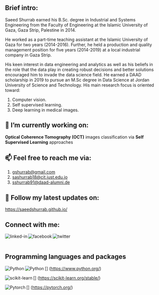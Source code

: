 ## Brief intro:
Saeed Shurrab earned his B.Sc. degree in Industrial and Systems Engineering from the Faculty of Engineering at the Islamic University of Gaza, Gaza Strip, Palestine in 2014.

He worked as a part-time teaching assistant at the Islamic University of Gaza for two years (2014-2016). Further, he held a production and quality management position for five years (2014-2019) at a local industrial company in Gaza Strip.

His keen interest in data engineering and analytics as well as his beliefs in the role that the data play in creating robust decisions and better solutions encouraged him to invade the data science field. He earned a DAAD scholarship in 2019 to pursue an M.Sc degree in Data Science at Jordan University of Science and Technology. His main research focus is oriented toward:

1. Computer vision.
2. Self supervised learning.
3. Deep learning in medical images. 

## 🔭 I’m currently working on:
**Optical Coherence Tomography (OCT)** images classification via **Self Supervised Learning** approaches

## 📫 Feel free to reach me via:
1. gshurrab@gmail.com
2. sashurrab18@cit.just.edu.jo
3. sshurrab91@daad-alumni.de

## 💬 Follow my latest updates on:
https://saeedshurrab.github.io/


## Connect with me:
[<img align="left" alt="linked-in" src="https://img.shields.io/badge/linkedin-%230077B5.svg?&style=for-the-badge&logo=linkedin&logoColor=white" />](https://www.linkedin.com/in/saeed-shurrab-35b504120/)

[<img align="left" alt="facebook" src="https://img.shields.io/badge/facebook-%231877F2.svg?&style=for-the-badge&logo=facebook&logoColor=white" />](https://web.facebook.com/saeed.shurrab)
[<img align="left" alt="twitter" src="https://img.shields.io/badge/twitter-%231DA1F2.svg?&style=for-the-badge&logo=twitter&logoColor=white" />](https://twitter.com/saeedsh91)

<!--
[<img align="left" alt="medium" src="https://img.shields.io/badge/medium-%2312100E.svg?&style=for-the-badge&logo=medium&logoColor=white" />](https://56faisal.medium.com/)

[<img align="left" alt="stack-overflow" src="https://img.shields.io/badge/stack%20overflow-FE7A16?logo=stack-overflow&logoColor=white&style=for-the-badge" />](https://stackoverflow.com/users/5379437/mohammad-faisal) -->
<br>
<br>

## Programming languages and packages

[<img align="left" alt="Python" src="https://img.shields.io/badge/Python-3776AB?style=for-the-badge&logo=python&logoColor=white" />](https://www.python.org/)

[<img align="left" alt="Python" src="https://img.shields.io/badge/Python-3776AB?style=for-the-badge&logo=python&logoColor=white" />] (https://www.python.org/)

[<img align="left" alt="scikit-learn" src="https://img.shields.io/badge/scikit_learn-F7931E?style=for-the-badge&logo=scikit-learn&logoColor=white" />] (https://scikit-learn.org/stable/)

[<img align="left" alt="Pytorch" src="https://img.shields.io/badge/PyTorch-%23EE4C2C.svg?style=for-the-badge&logo=PyTorch&logoColor=white" />] (https://pytorch.org/)
<br>
<br>



<!--
**SaeedShurrab/saeedshurrab** is a ✨ _special_ ✨ repository because its `README.md` (this file) appears on your GitHub profile.

Here are some ideas to get you started:

- 🔭 I’m currently working on ...
- 🌱 I’m currently learning ...
- 👯 I’m looking to collaborate on ...
- 🤔 I’m looking for help with ...
- 💬 Ask me about ...
- 📫 How to reach me: ...
- 😄 Pronouns: ...
- ⚡ Fun fact: ...
-->
